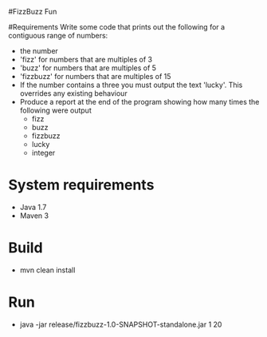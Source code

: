 #FizzBuzz Fun

#Requirements
Write some code that prints out the following for a contiguous range of numbers:
* the number
* 'fizz' for numbers that are multiples of 3
* 'buzz' for numbers that are multiples of 5
* 'fizzbuzz' for numbers that are multiples of 15
* If the number contains a three you must output the text 'lucky'. This overrides any existing behaviour
* Produce a report at the end of the program showing how many times the following were output
  - fizz
  - buzz
  - fizzbuzz
  - lucky
  - integer

# System requirements
- Java 1.7
- Maven 3

# Build
- mvn clean install

# Run
- java -jar release/fizzbuzz-1.0-SNAPSHOT-standalone.jar 1 20
